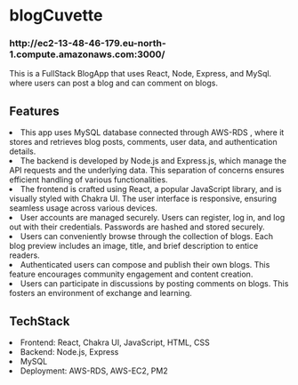  <h1>blogCuvette</h1>
 <h3>http://ec2-13-48-46-179.eu-north-1.compute.amazonaws.com:3000/</h3>
 
This is a FullStack BlogApp that uses React, Node, Express, and MySql. where users can post a blog and can comment on blogs.
<h2>Features</h2>
<li>This app uses MySQL database connected through AWS-RDS , where it stores and retrieves blog posts, comments, user data, and authentication details.</li>
<li>The backend is developed by Node.js and Express.js, which manage the API requests and the underlying data. This separation of concerns ensures efficient handling of various functionalities.</li>
<li>The frontend is crafted using React, a popular JavaScript library, and is visually styled with Chakra UI. The user interface is responsive, ensuring seamless usage across various devices.</li>
<li>User accounts are managed securely. Users can register, log in, and log out with their credentials. Passwords are hashed and stored securely.</li>
<li>Users can conveniently browse through the collection of blogs. Each blog preview includes an image, title, and brief description to entice readers.</li>
<li>Authenticated users can compose and publish their own blogs. This feature encourages community engagement and content creation.</li>
<li>Users can participate in discussions by posting comments on blogs. This fosters an environment of exchange and learning.</li>



<h2>TechStack</h2>
<li>Frontend: React, Chakra UI, JavaScript, HTML, CSS</li>
<li>Backend: Node.js, Express</li>
<li>MySQL</li>
<li>Deployment: AWS-RDS, AWS-EC2, PM2</li>



